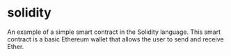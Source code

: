 # solidity
An example of a simple smart contract in the Solidity language. This smart contract is a basic Ethereum wallet that allows the user to send and receive Ether.
